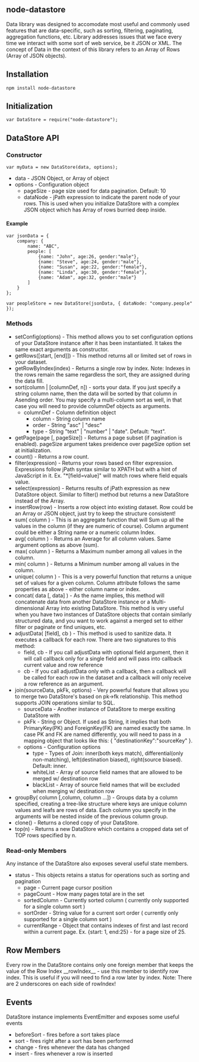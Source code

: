node-datastore
---
Data library was designed to accomodate most useful and commonly used features that are data-specific, such as sorting, filtering, paginating, aggregation functions, etc. Library addresses issues that we face every time we interact with some sort of web service, be it JSON or XML. The concept of Data in the context of this library refers to an Array of Rows (Array of JSON objects).

Installation
---
	npm install node-datastore

Initialization
---
	var DataStore = require("node-datastore");

DataStore API
---

### Constructor
	var myData = new DataStore(data, options);

* data - JSON Object, or Array of object
* options - Configuration object
	* pageSize - page size used for data pagination. Default: 10
	* dataNode - jPath expression to indicate the parent node of your rows. This is used when you initialize DataStore with a complex JSON object which has Array of rows burried deep inside.

#### Example
	var jsonData = {
		company: {
			name: "ABC",
			people: [
				{name: "John", age:26, gender:"male"},
				{name: "Steve", age:24, gender:"male"},
				{name: "Susan", age:22, gender:"female"},
				{name: "Linda", age:30, gender:"female"},
				{name: "Adam", age:32, gender:"male"}
			]
		}
	};

	var peopleStore = new DataStore(jsonData, { dataNode: "company.people" });
### Methods
* setConfig(options) - This method allows you to set configuration options of your DataStore instance after it has been instantiated. It takes the same exact arguments as constructor.
* getRows([start, [end]]) - This method returns all or limited set of rows in your dataset.
* getRowByIndex(index) - Returns a single row by index. Note: Indexes in the rows remain the same regardless the sort, they are assigned during the data fill.
* sort(column | [columnDef, n]) - sorts your data. If you just specify a string column name, then the data will be sorted by that column in Asending order. You may specify a multi-column sort as well, in that case you will need to provide columnDef objects as arguments.
	* columnDef - Column definition object
		* column - String column name
		* order - String "asc" | "desc"
		* type - String "text" | "number" | "date". Default: "text".
* getPage(page [, pageSize]) - Returns a page subset (if pagination is enabled). pageSize argument takes preidence over pageSize option set at initialization.
* count() - Returns a row count.
* filter(expression) - Returns your rows based on filter expression. Expressions follow jPath syntax similar to XPATH but with a hint of JavaScript in it. Ex. "*[field=value]" will match rows where field equals value.
* select(expression) - Returns results of jPath expression as new DataStore object. Similar to filter() method but returns a new DataStore instead of the Array.
* insertRow(row) - Inserts a row object into existing dataset. Row could be an Array or JSON object, just try to keep the structure consistent!
* sum( column ) - This is an aggregate function that will Sum up all the values in the column (if they are numeric of course). Column argument could be either a String name or a numeric column Index.
* avg( column ) - Returns an Average for all column values. Same argument options as above (sum).
* max( column ) - Returns a Maximum number among all values in the column.
* min( column ) - Returns a Minimum number among all values in the column.
* unique( column ) - This is a very powerful function that returns a unique set of values for a given column. Column attribute follows the same properties as above - either column name or index.
* concat( data [, data] ) - As the name implies, this method will concatenate data from another DataStore instance or a Multi-dimensional Array into existing DataStore. This method is very useful when you have two instances of DataStore objects that contain similarly structured data, and you want to work against a merged set to either filter or paginate or find uniques, etc.
* adjustData( [field], cb ) - This method is used to sanitize data. It executes a callback for each row. There are two signatures to this method:
	* field, cb - If you call adjustData with optional field argument, then it will call callback only for a single field and will pass into callback current value and row reference
	* cb - If you call adjustData only with a callback, then a callback will be called for each row in the dataset and a callback will only receive a row reference as an argument.
* join(sourceData, pkFk, options) - Very powerful feature that allows you to merge two DataStore's based on pk->fk relationship. This method supports JOIN operations similar to SQL.
	* sourceData - Another instance of DataStore to merge exsiting DataStore with
	* pkFk - String or Object. If used as String, it implies that both PrimaryKey(PK) and ForeignKey(FK) are named exactly the same. In case PK and FK are named differently, you will need to pass in a mapping object that looks like this: { "destinationKey":"sourceKey" }.
	* options - Configuration options
		* type - Types of Join: inner(both keys match), differential(only non-matching), left(destination biased), right(source biased). Default: inner.
		* whiteList - Array of source field names that are allowed to be merged w/ destination row
		* blackList - Array of source field names that will be excluded when merging w/ destination row
* groupBy( column [,column, column ...]) - Groups data by a column specified, creating a tree-like structure where keys are unique column values and leafs are rows of data. Each column you specify in the arguments will be nested inside of the previous column group.
* clone() - Returns a cloned copy of your DataStore.
* top(n) - Returns a new DataStore which contains a cropped data set of TOP rows specified by n.

### Read-only Members
Any instance of the DataStore also exposes several useful state members.

* status - This objects retains a status for operations such as sorting and pagination
	* page - Current page cursor position
	* pageCount - How many pages total are in the set
	* sortedColumn - Currently sorted column ( currently only supported for a single column sort )
	* sortOrder - String value for a current sort order ( currently only supported for a single column sort )
	* currentRange - Object that contains indexes of first and last record within a current page. Ex. {start: 1, end:25} - for a page size of 25.

Row Members
---
Every row in the DataStore contains only one foreign member that keeps the value of the Row Index
\_\_rowIndex\_\_ - use this member to identify row index. This is useful if you will need to find a row later by index.
Note: There are 2 underscores on each side of rowIndex!

Events
---
DataStore instance implements EventEmitter and exposes some useful events

* beforeSort - fires before a sort takes place
* sort - fires right after a sort has been performed
* change - fires whenever the data has changed
* insert - fires whenever a row is inserted

